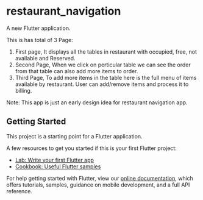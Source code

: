 # restaurant_navigation

A new Flutter application.

This is has total of 3 Page:
1. First page, It displays all the tables in restaurant with occupied, free, not available and Reserved.
2. Second Page, When we click on perticular table we can see the order from that table can also add more items to order.
3. Third Page, To add more items in the table here is the full menu of items available by restaurant. User can add/remove items and process it to billing.

Note: This app is just an early design idea for restaurant navigation app.

## Getting Started

This project is a starting point for a Flutter application.

A few resources to get you started if this is your first Flutter project:

- [Lab: Write your first Flutter app](https://flutter.dev/docs/get-started/codelab)
- [Cookbook: Useful Flutter samples](https://flutter.dev/docs/cookbook)

For help getting started with Flutter, view our
[online documentation](https://flutter.dev/docs), which offers tutorials,
samples, guidance on mobile development, and a full API reference.
